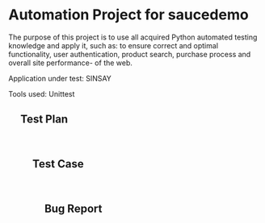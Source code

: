 <h1>Automation Project for saucedemo</h1>

The purpose of this project is to use all acquired Python automated testing knowledge and apply it, such as: to ensure correct and optimal functionality, user authentication, product search, purchase process and overall site performance- of the web.

Application under test: SINSAY

Tools used: Unittest

<ol>
<h2> Test Plan </h2>
<br>
 
  


<ol>
<h2> Test Case </h2>
<br>




<ol>
<h2> Bug Report </h2>
<br>


